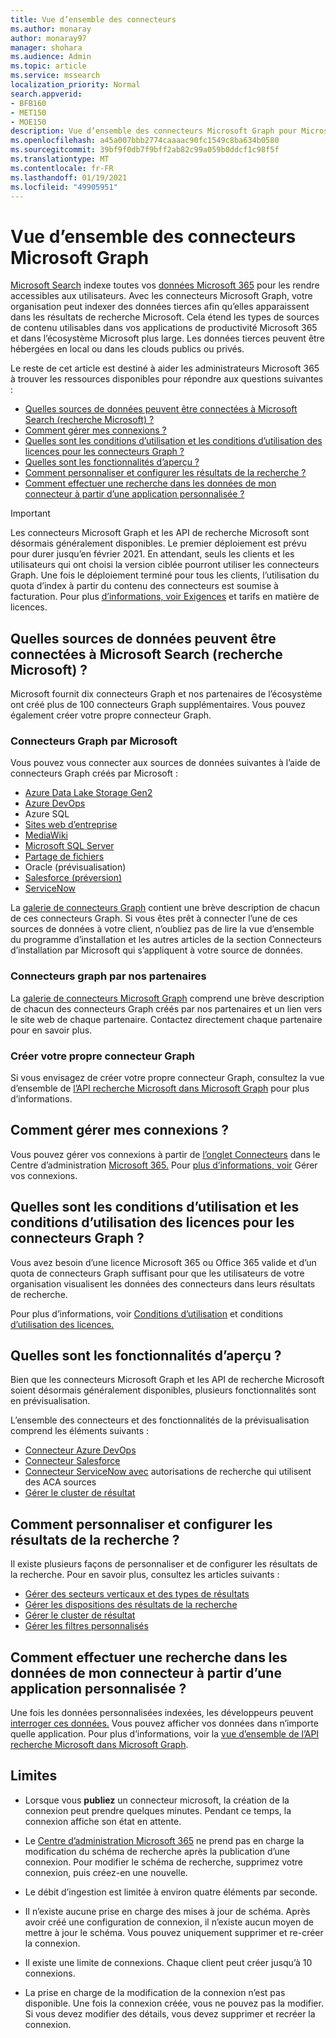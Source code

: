 ```yaml
---
title: Vue d’ensemble des connecteurs
ms.author: monaray
author: monaray97
manager: shohara
ms.audience: Admin
ms.topic: article
ms.service: mssearch
localization_priority: Normal
search.appverid:
- BFB160
- MET150
- MOE150
description: Vue d’ensemble des connecteurs Microsoft Graph pour Microsoft Search (recherche Microsoft)
ms.openlocfilehash: a45a007bbb2774caaaac90fc1549c8ba634b0580
ms.sourcegitcommit: 39bf9f0db7f9bff2ab82c99a059b0ddcf1c98f5f
ms.translationtype: MT
ms.contentlocale: fr-FR
ms.lasthandoff: 01/19/2021
ms.locfileid: "49905951"
---
```

# <a name="overview-of-microsoft-graph-connectors"></a>Vue d’ensemble des connecteurs Microsoft Graph

[Microsoft Search](https://docs.microsoft.com/microsoftsearch/overview-microsoft-search) indexe toutes vos [données Microsoft 365](https://www.microsoft.com/microsoft-365) pour les rendre accessibles aux utilisateurs. Avec les connecteurs Microsoft Graph, votre organisation peut indexer des données tierces afin qu’elles apparaissent dans les résultats de recherche Microsoft. Cela étend les types de sources de contenu utilisables dans vos applications de productivité Microsoft 365 et dans l’écosystème Microsoft plus large. Les données tierces peuvent être hébergées en local ou dans les clouds publics ou privés.

<!---link Microsoft Graph reference in line 19 when we have access to relevant documentation--->

Le reste de cet article est destiné à aider les administrateurs Microsoft 365 à trouver les ressources disponibles pour répondre aux questions suivantes :

* [Quelles sources de données peuvent être connectées à Microsoft Search (recherche Microsoft) ?](#what-data-sources-can-be-connected-to-microsoft-search)
* [Comment gérer mes connexions ?](#how-do-i-manage-my-connections)
* [Quelles sont les conditions d’utilisation et les conditions d’utilisation des licences pour les connecteurs Graph ?](#what-are-the-license-requirements-and-terms-of-use-for-graph-connectors)
* [Quelles sont les fonctionnalités d’aperçu ?](#what-are-the-preview-features)
* [Comment personnaliser et configurer les résultats de la recherche ?](#how-do-i-customize-and-configure-search-results)
* [Comment effectuer une recherche dans les données de mon connecteur à partir d’une application personnalisée ?](#how-do-i-search-my-connector-data-from-a-custom-application)

<!---Modify to another note that is more accurate after rollout completion--->
> [!IMPORTANT]
> Les connecteurs Microsoft Graph et les API de recherche Microsoft sont désormais généralement disponibles. Le premier déploiement est prévu pour durer jusqu’en février 2021. En attendant, seuls les clients et [](https://docs.microsoft.com/office365/admin/manage/release-options-in-office-365?view=o365-worldwide&preserve-view=true) les utilisateurs qui ont choisi la version ciblée pourront utiliser les connecteurs Graph. Une fois le déploiement terminé pour tous les clients, l’utilisation du quota d’index à partir du contenu des connecteurs est soumise à facturation. Pour plus [d’informations, voir Exigences](licensing.md) et tarifs en matière de licences.

<!---Add Value, scenario, example, and/or graphic in December updates--->
<!---Probably remove architecture section below
## Architecture

The following architectural diagram of the Microsoft Graph platform shows how Graph connector content flows through content indexing to user results in [Microsoft Search](https://docs.microsoft.com/microsoftsearch/overview-microsoft-search) clients. The rest of this section explains each of the key building blocks in the diagram.

![Diagram: on-premises and cloud-based data is pulled by connectors and indexed by the Microsoft Search API, and then the Microsoft Search service delivers the results to users.](media/connectors-overview/highlevel-connectors.png)
Graph connectors can pull data from cloud-based (SaaS) data sources and on-premises data stores. The above diagram shows connections to only two data sources, but you can add connections to up ten sources per tenant.

The Microsoft Graph Connectors API instantiates one connection per data source. Then, the API indexes and stores the data. Established connections interact with Microsoft Search, so users can get search results.

You can use the Microsoft 365 [admin center](https://admin.microsoft.com) to setup and manage any of the Graph connectors by Microsoft. The admin center has a simple user interface that makes it easy to establish the connection to your data source, and monitor connection status and utilization.

***Edit paragraph below**_
To create a _*connection** to a data source, admins need authenticated access to the data and the entire content repository. The data is fed to the graph connector service for indexing.--->

## <a name="what-data-sources-can-be-connected-to-microsoft-search"></a>Quelles sources de données peuvent être connectées à Microsoft Search (recherche Microsoft) ?

Microsoft fournit dix connecteurs Graph et nos partenaires de l’écosystème ont créé plus de 100 connecteurs Graph supplémentaires. Vous pouvez également créer votre propre connecteur Graph. 

### <a name="graph-connectors-by-microsoft"></a>Connecteurs Graph par Microsoft

Vous pouvez vous connecter aux sources de données suivantes à l’aide de connecteurs Graph créés par Microsoft :

<!---Need to add a few links below when docs exist--->
* [Azure Data Lake Storage Gen2](azure-data-lake-connector.md)
* [Azure DevOps](azure-devops-connector.md)
* Azure SQL
* [Sites web d’entreprise](enterprise-web-connector.md)
* [MediaWiki](mediawiki-connector.md)
* [Microsoft SQL Server](MSSQL-connector.md)
* [Partage de fichiers](fileshare-connector.md)
* Oracle (prévisualisation)
* [Salesforce (préversion)](salesforce-connector.md)
* [ServiceNow](servicenow-connector.md)

La [galerie de connecteurs Graph](connectors-gallery.md) contient une brève description de chacun de ces connecteurs Graph. Si vous êtes prêt à connecter l’une de ces [](configure-connector.md) sources de données à votre client, n’oubliez pas de lire la vue d’ensemble du programme d’installation et les autres articles de la section Connecteurs d’installation par Microsoft qui s’appliquent à votre source de données.

### <a name="graph-connectors-by-our-partners"></a>Connecteurs graph par nos partenaires

La [galerie de connecteurs Microsoft Graph](connectors-gallery.md) comprend une brève description de chacun des connecteurs Graph créés par nos partenaires et un lien vers le site web de chaque partenaire. Contactez directement chaque partenaire pour en savoir plus.

### <a name="build-your-own-graph-connector"></a>Créer votre propre connecteur Graph

Si vous envisagez de créer votre propre connecteur Graph, consultez la vue d’ensemble de [l’API recherche Microsoft dans Microsoft Graph](https://docs.microsoft.com/graph/search-concept-overview) pour plus d’informations.

## <a name="how-do-i-manage-my-connections"></a>Comment gérer mes connexions ?

Vous pouvez gérer vos connexions à partir de [l’onglet Connecteurs](https://admin.microsoft.com/Adminportal/Home#/MicrosoftSearch/Connectors) dans le Centre d’administration [Microsoft 365.](https://admin.microsoft.com/) Pour [plus d’informations, voir](manage-connector.md) Gérer vos connexions.

## <a name="what-are-the-license-requirements-and-terms-of-use-for-graph-connectors"></a>Quelles sont les conditions d’utilisation et les conditions d’utilisation des licences pour les connecteurs Graph ?

Vous avez besoin d’une licence Microsoft 365 ou Office 365 valide et d’un quota de connecteurs Graph suffisant pour que les utilisateurs de votre organisation visualisent les données des connecteurs dans leurs résultats de recherche.

Pour plus d’informations, voir [Conditions d’utilisation](licensing.md) et conditions [d’utilisation des licences.](terms-of-use.md)

## <a name="what-are-the-preview-features"></a>Quelles sont les fonctionnalités d’aperçu ?

Bien que les connecteurs Microsoft Graph et les API de recherche Microsoft soient désormais généralement disponibles, plusieurs fonctionnalités sont en prévisualisation.

L’ensemble des connecteurs et des fonctionnalités de la prévisualisation comprend les éléments suivants :

* [Connecteur Azure DevOps](azure-devops-connector.md)
* [Connecteur Salesforce](salesforce-connector.md)
* [Connecteur ServiceNow avec](servicenow-connector.md) autorisations de recherche qui utilisent des ACA sources
* [Gérer le cluster de résultat](result-cluster.md)

## <a name="how-do-i-customize-and-configure-search-results"></a>Comment personnaliser et configurer les résultats de la recherche ?

Il existe plusieurs façons de personnaliser et de configurer les résultats de la recherche. Pour en savoir plus, consultez les articles suivants :

* [Gérer des secteurs verticaux et des types de résultats](customize-search-page.md)
* [Gérer les dispositions des résultats de la recherche](customize-results-layout.md)
* [Gérer le cluster de résultat](result-cluster.md)
* [Gérer les filtres personnalisés](custom-filters.md)

## <a name="how-do-i-search-my-connector-data-from-a-custom-application"></a>Comment effectuer une recherche dans les données de mon connecteur à partir d’une application personnalisée ?

Une fois les données personnalisées indexées, les développeurs peuvent [interroger ces données.](https://docs.microsoft.com/graph/search-concept-custom-types) Vous pouvez afficher vos données dans n’importe quelle application. Pour plus d’informations, voir la [vue d’ensemble de l’API recherche Microsoft dans Microsoft Graph](https://docs.microsoft.com/graph/search-concept-overview).

## <a name="limitations"></a>Limites

* Lorsque vous **publiez** un connecteur microsoft, la création de la connexion peut prendre quelques minutes. Pendant ce temps, la connexion affiche son état en attente.

* Le [Centre d’administration Microsoft 365](https://admin.microsoft.com) ne prend pas en charge la modification du schéma de recherche après la publication d’une connexion.  Pour modifier le schéma de recherche, supprimez votre connexion, puis créez-en une nouvelle.

* Le débit d’ingestion est limitée à environ quatre éléments par seconde.

* Il n’existe aucune prise en charge des mises à jour de schéma. Après avoir créé une configuration de connexion, il n’existe aucun moyen de mettre à jour le schéma. Vous pouvez uniquement supprimer et re-créer la connexion.

* Il existe une limite de connexions. Chaque client peut créer jusqu’à 10 connexions.

* La prise en charge de la modification de la connexion n’est pas disponible. Une fois la connexion créée, vous ne pouvez pas la modifier. Si vous devez modifier des détails, vous devez supprimer et recréer la connexion.
